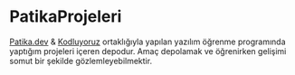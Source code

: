 # PatikaProjeleri
[Patika.dev](https://www.patika.dev/tr) &amp; [Kodluyoruz](https://www.kodluyoruz.org) ortaklığıyla yapılan yazılım öğrenme programında yaptığım projeleri içeren depodur.
Amaç depolamak ve öğrenirken gelişimi somut bir şekilde gözlemleyebilmektir.
